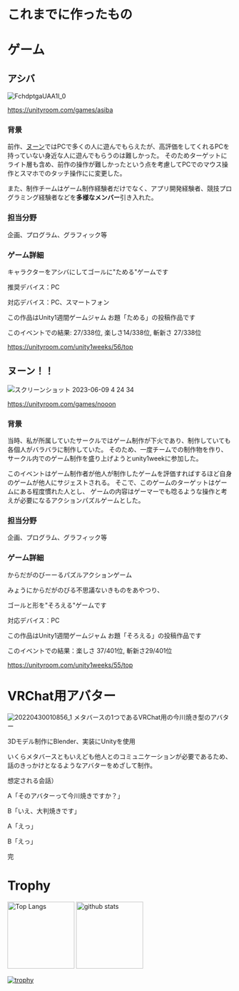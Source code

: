 # これまでに作ったもの
# ゲーム
## アシバ
![FchdptgaUAA1l_0](https://github.com/IwamotoKakeru/IwamotoKakeru/assets/34148721/9afd7be7-41c9-455d-8e80-bb27a1d99ff4)

https://unityroom.com/games/asiba

### 背景
前作、[ヌーン](#ヌーン)ではPCで多くの人に遊んでもらえたが、高評価をしてくれるPCを持っていない身近な人に遊んでもらうのは難しかった。
そのためターゲットにライト層も含め、前作の操作が難しかったという点を考慮してPCでのマウス操作とスマホでのタッチ操作にに変更した。

また、制作チームはゲーム制作経験者だけでなく、アプリ開発経験者、競技プログラミング経験者などを**多様なメンバー**引き入れた。


### 担当分野
企画、プログラム、グラフィック等

### ゲーム詳細

キャラクターをアシバにしてゴールに"ためる"ゲームです

推奨デバイス：PC

対応デバイス：PC、スマートフォン

この作品はUnity1週間ゲームジャム お題「ためる」の投稿作品です

このイベントでの結果: 27/338位, 楽しさ14/338位, 斬新さ 27/338位

https://unityroom.com/unity1weeks/56/top


## ヌーン！！
![スクリーンショット 2023-06-09 4 24 34](https://github.com/IwamotoKakeru/IwamotoKakeru/assets/34148721/4b7e706b-0fca-45bd-9440-5f0a010c95a5)

https://unityroom.com/games/nooon

### 背景
当時、私が所属していたサークルではゲーム制作が下火であり、制作していても各個人がバラバラに制作していた。
そのため、一度チームでの制作物を作り、サークル内でのゲーム制作を盛り上げようとunity1weekに参加した。

このイベントはゲーム制作者が他人が制作したゲームを評価すればするほど自身のゲームが他人にサジェストされる。
そこで、このゲームのターゲットはゲームにある程度慣れた人とし、
ゲームの内容はゲーマーでも唸るような操作と考えが必要になるアクションパズルゲームとした。

### 担当分野
企画、プログラム、グラフィック等

### ゲーム詳細

からだがのびーーるパズルアクションゲーム 

みょうにからだがのびる不思議ないきものをあやつり、 

ゴールと形を"そろえる"ゲームです 

対応デバイス：PC

この作品はUnity1週間ゲームジャム お題「そろえる」の投稿作品です

このイベントでの結果：楽しさ 37/401位, 斬新さ29/401位

https://unityroom.com/unity1weeks/55/top

# VRChat用アバター
![20220430010856_1](https://github.com/IwamotoKakeru/IwamotoKakeru/assets/34148721/a91ab770-cbcb-4c39-8ed3-a522a55f19d9)
メタバースの1つであるVRChat用の今川焼き型のアバター

3Dモデル制作にBlender、実装にUnityを使用

いくらメタバースともいえども他人とのコミュニケーションが必要であるため、話のきっかけとなるようなアバターをめざして制作。

想定される会話）

A「そのアバターって今川焼きですか？」

B「いえ、大判焼きです」

A「えっ」

B「えっ」

完

# Trophy
<p align="left"> 
  <img alt="Top Langs" height="150px" src="https://github-readme-stats.vercel.app/api/top-langs/?username=IwamotoKakeru&layout=compact&show_icons=true" />
  <img alt="github stats" height="150px" src="https://github-readme-stats.vercel.app/api?username=IwamotoKakeru&show_icons=ture" />
</p>

[![trophy](https://github-profile-trophy.vercel.app/?username=IwamotoKakeru)](https://github.com/ryo-ma/github-profile-trophy)
